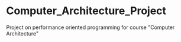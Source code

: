 # Computer_Architecture_Project
Project on performance oriented programming for course "Computer Architecture"

